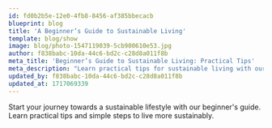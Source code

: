 ```yaml
---
id: fd0b2b5e-12e0-4fb8-8456-af385bbecacb
blueprint: blog
title: 'A Beginner’s Guide to Sustainable Living'
template: blog/show
image: blog/photo-1547119039-5cb900610e53.jpg
author: f838babc-10da-44c6-bd2c-c28d8a011f8b
meta_title: 'Beginner’s Guide to Sustainable Living: Practical Tips'
meta_description: "Learn practical tips for sustainable living with our beginner's guide. Discover simple steps to reduce your environmental impact."
updated_by: f838babc-10da-44c6-bd2c-c28d8a011f8b
updated_at: 1717069339
---
```

Start your journey towards a sustainable lifestyle with our beginner's guide. Learn practical tips and simple steps to live more sustainably.